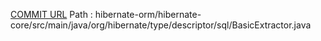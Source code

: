[COMMIT URL](https://github.com/hibernate/hibernate-orm/commit/b932edd109dc32e6d0efa5a7a388efbf26e3ebf3)
Path : hibernate-orm/hibernate-core/src/main/java/org/hibernate/type/descriptor/sql/BasicExtractor.java
